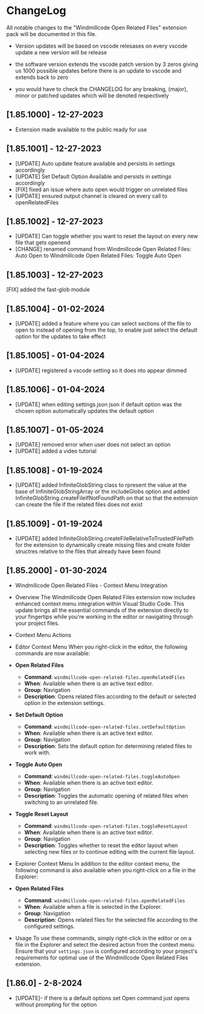 # ChangeLog

All notable changes to the "Windmillcode Open Related Files" extension pack will be documented in this file.

* Version updates will be based on vscode relesases
on every vscode update a new version will be release

* the software version extends the vscode patch version by 3 zeros giving us
1000 possible updates before there is an update to vscode and extends back to zero

* you would have to check the CHANGELOG for any breaking, (major), minor or patched updates which will be denoted respectively



## [1.85.1000] - 12-27-2023
* Extension made available to the public ready for use

## [1.85.1001] - 12-27-2023
* [UPDATE] Auto update feature available and persists in settings accordingly
* [UPDATE] Set Default Option Available and persists in settings accordingly
* [FIX] fixed an issue where auto open would trigger on unrelated files
* [UPDATE] ensured output channel is cleared on every call to openRelatedFiles

## [1.85.1002] - 12-27-2023
* [UPDATE] Can toggle whether you want to reset the layout on every new file that gets openend
* [CHANGE] renamed command from Windmillcode Open Related Files: Auto Open to Windmillcode Open Related Files: Toggle Auto Open

## [1.85.1003] - 12-27-2023
[FIX]  added the fast-glob module

## [1.85.1004] - 01-02-2024
* [UPDATE] added a feature where you can select sections of the file to open to instead of opening from the top, to enable just select the default option for the updates to take effect


## [1.85.1005] - 01-04-2024
* [UPDATE] registered a vscode setting so it does nto appear dimmed

## [1.85.1006] - 01-04-2024
* [UPDATE] when editing settings.json json if default option was the chosen option automatically updates the default option


## [1.85.1007] - 01-05-2024
* [UPDATE] removed error when user does not select an option
* [UPDATE] added a video tutorial

## [1.85.1008] - 01-19-2024
* [UPDATE] added InfiniteGlobString class to rpresent the value at the base of InfiniteGlobStringArray or the includeGlobs option
and added InfiniteGlobString.createFileIfNotFoundPath on that so that the extension can create the file if the related files does not exist

## [1.85.1009] - 01-19-2024
* [UPDATE]  added InfiniteGlobString.createFileRelativeToTrustedFilePath for the extension to dynamically create missing files and create folder structres relative to the files that already have been found

## [1.85.2000] - 01-30-2024
- Windmillcode Open Related Files - Context Menu Integration

- Overview
The Windmillcode Open Related Files extension now includes enhanced context menu integration within Visual Studio Code. This update brings all the essential commands of the extension directly to your fingertips while you're working in the editor or navigating through your project files.

- Context Menu Actions

- Editor Context Menu
When you right-click in the editor, the following commands are now available:

- **Open Related Files**
  - **Command**: `windmillcode-open-related-files.openRelatedFiles`
  - **When**: Available when there is an active text editor.
  - **Group**: Navigation
  - **Description**: Opens related files according to the default or selected option in the extension settings.

- **Set Default Option**
  - **Command**: `windmillcode-open-related-files.setDefaultOption`
  - **When**: Available when there is an active text editor.
  - **Group**: Navigation
  - **Description**: Sets the default option for determining related files to work with.

- **Toggle Auto Open**
  - **Command**: `windmillcode-open-related-files.toggleAutoOpen`
  - **When**: Available when there is an active text editor.
  - **Group**: Navigation
  - **Description**: Toggles the automatic opening of related files when switching to an unrelated file.

- **Toggle Reset Layout**
  - **Command**: `windmillcode-open-related-files.toggleResetLayout`
  - **When**: Available when there is an active text editor.
  - **Group**: Navigation
  - **Description**: Toggles whether to reset the editor layout when selecting new files or to continue editing with the current file layout.

- Explorer Context Menu
In addition to the editor context menu, the following command is also available when you right-click on a file in the Explorer:

- **Open Related Files**
  - **Command**: `windmillcode-open-related-files.openRelatedFiles`
  - **When**: Available when a file is selected in the Explorer.
  - **Group**: Navigation
  - **Description**: Opens related files for the selected file according to the configured settings.

- Usage
To use these commands, simply right-click in the editor or on a file in the Explorer and select the desired action from the context menu. Ensure that your `settings.json` is configured according to your project's requirements for optimal use of the Windmillcode Open Related Files extension.


## [1.86.0] - 2-8-2024
* [UPDATE]-  if there is a default options set Open command just opens without prompting for the option

